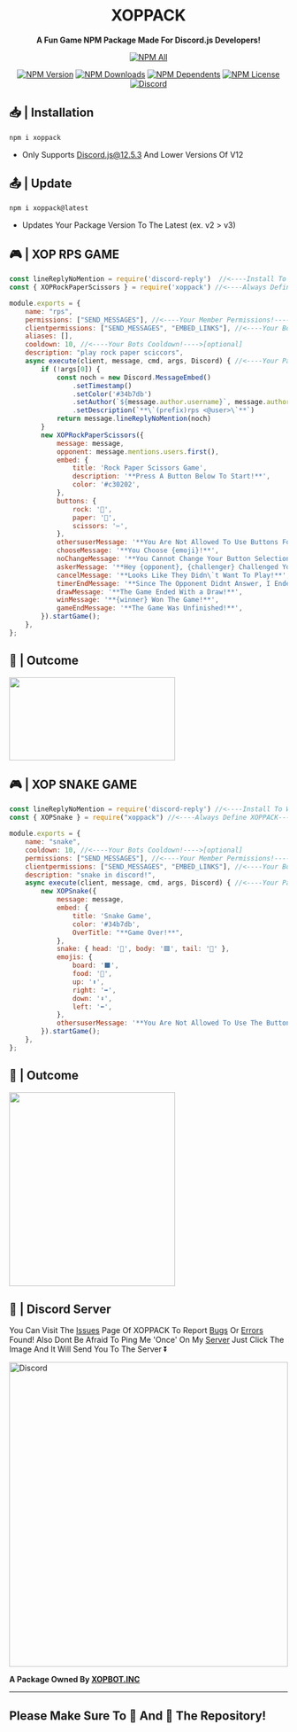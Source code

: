 <h1 align="center"><strong>XOPPACK</h1></strong>
<b><p align="center">A Fun Game NPM Package Made For Discord.js Developers!</p></b>
<p align="center">
    <a href="https://www.npmjs.com/package/xoppack"><img src="https://nodei.co/npm/xoppack.png?downloads=true&downloadRank=true&stars=true" alt="NPM All"></a>
</p>
<p align="center">
    <a href="https://www.npmjs.com/package/xoppack"><img src="https://img.shields.io/npm/v/xoppack.svg?style=for-the-badge&label=XOPPACK" alt="NPM Version" /></a>
    <a href="https://www.npmjs.com/package/xoppack"><img src="https://img.shields.io/npm/dt/xoppack.svg?style=for-the-badge" alt="NPM Downloads" /></a>
    <a href="https://www.npmjs.com/package/xoppack"><img src="https://img.shields.io/librariesio/dependents/npm/xoppack?style=for-the-badge" alt="NPM Dependents"></a>
    <a href="https://www.npmjs.com/package/xoppack"><img src="https://img.shields.io/npm/l/xoppack.svg?style=for-the-badge&color=red" alt="NPM License"></a>
    <a href="https://discord.gg/invite/dPXTa2XERS"><img src="https://img.shields.io/discord/707557478254247936?style=for-the-badge&color=blue&label=HACKERPROTM%27s%20Server" alt="Discord"></a>
</p>

## **📥 | Installation**
```js
npm i xoppack
```

- Only Supports Discord.js@12.5.3 And Lower Versions Of V12

## **📤 | Update**
```js
npm i xoppack@latest
```

- Updates Your Package Version To The Latest (ex. v2 > v3)

## **🎮 | XOP RPS GAME**
```js
const lineReplyNoMention = require('discord-reply')  //<----Install To Work!---->
const { XOPRockPaperScissors } = require('xoppack') //<----Always Define XOPPACK---->

module.exports = {
    name: "rps",
    permissions: ["SEND_MESSAGES"], //<----Your Member Permissions!---->[optional]
    clientpermissions: ["SEND_MESSAGES", "EMBED_LINKS"], //<----Your Bots Permissions!---->[optional]
    aliases: [],
    cooldown: 10, //<----Your Bots Cooldown!---->[optional]
    description: "play rock paper sciccors",
    async execute(client, message, cmd, args, Discord) { //<----Your Parameters---->
        if (!args[0]) {
            const noch = new Discord.MessageEmbed()
                .setTimestamp()
                .setColor('#34b7db')
                .setAuthor(`${message.author.username}`, message.author.displayAvatarURL({ dynamic: true }))
                .setDescription(`**\`(prefix)rps <@user>\`**`)
            return message.lineReplyNoMention(noch)
        }
        new XOPRockPaperScissors({
            message: message,
            opponent: message.mentions.users.first(),
            embed: {
                title: 'Rock Paper Scissors Game',
                description: '**Press A Button Below To Start!**',
                color: '#c30202',
            },
            buttons: {
                rock: '🗻',
                paper: '📄',
                scissors: '✂',
            },
            othersuserMessage: '**You Are Not Allowed To Use Buttons For This Message!**',
            chooseMessage: '**You Choose {emoji}!**',
            noChangeMessage: '**You Cannot Change Your Button Selection!**',
            askerMessage: '**Hey {opponent}, {challenger} Challenged You For A Game Of Rock Paper Scissors!**',
            cancelMessage: '**Looks Like They Didn\`t Want To Play!**',
            timerEndMessage: '**Since The Opponent Didnt Answer, I Ended The Game!**',
            drawMessage: '**The Game Ended With a Draw!**',
            winMessage: '**{winner} Won The Game!**',
            gameEndMessage: '**The Game Was Unfinished!**',
        }).startGame();
    },
};
```

## **🤳 | Outcome**
<img height="150px" width="300px" src="https://cdn.discordapp.com/attachments/824319314495537175/886540431075188746/Screenshot_2021-09-12_121435.png">

## **🎮 | XOP SNAKE GAME**
```js
const lineReplyNoMention = require('discord-reply') //<----Install To Work!---->
const { XOPSnake } = require("xoppack") //<----Always Define XOPPACK---->

module.exports = {
    name: "snake",
    cooldown: 10, //<----Your Bots Cooldown!---->[optional]
    permissions: ["SEND_MESSAGES"], //<----Your Member Permissions!---->[optional]
    clientpermissions: ["SEND_MESSAGES", "EMBED_LINKS"], //<----Your Bots Permissions!---->[optional]
    description: "snake in discord!",
    async execute(client, message, cmd, args, Discord) { //<----Your Parameters---->
        new XOPSnake({
            message: message,
            embed: {
                title: 'Snake Game',
                color: '#34b7db',
                OverTitle: "**Game Over!**",
            },
            snake: { head: '🔴', body: '🟥', tail: '🔴' },
            emojis: {
                board: '⬛',
                food: '🍌',
                up: '⬆️',
                right: '➡️',
                down: '⬇️',
                left: '⬅️',
            },
            othersuserMessage: '**You Are Not Allowed To Use The Buttons For The Snake Game!**',
        }).startGame();
    },
};
```

## **🤳 | Outcome**
<img height="350px" width="300px" src='https://cdn.discordapp.com/attachments/824319314495537175/886540689314299944/Screenshot_2021-09-12_121559.png'>

## **👥 | Discord Server**
You Can Visit The [Issues](https://github.com/HACKERPROTM/xoppack/issues) Page Of XOPPACK To Report [Bugs](https://github.com/HACKERPROTM/xoppack/issues) Or [Errors](https://github.com/HACKERPROTM/xoppack/issues) Found! 
Also Dont Be Afraid To Ping Me 'Once' On My [Server](https://discord.gg/invite/dPXTa2XERS) Just Click The Image And It Will Send You To The Server ⏬

<a href="https://discord.gg/invite/dPXTa2XERS"><img height="550px" width="100%" src="https://discord.com/api/guilds/707557478254247936/widget.png?style=banner4" alt="Discord"></a>

<b><p align="left">A Package Owned By <a href="https://github.com/XOPBOT-INC">XOPBOT.INC</a></p></b>
<hr/>
<h2>Please Make Sure To 🌟 And 🍴 The Repository!</h2>
